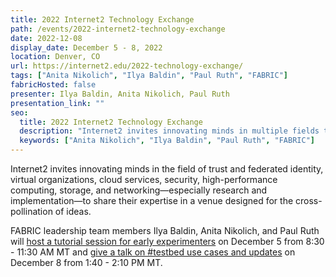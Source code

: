 ```yaml
---
title: 2022 Internet2 Technology Exchange
path: /events/2022-internet2-technology-exchange
date: 2022-12-08
display_date: December 5 - 8, 2022
location: Denver, CO
url: https://internet2.edu/2022-technology-exchange/
tags: ["Anita Nikolich", "Ilya Baldin", "Paul Ruth", "FABRIC"]
fabricHosted: false
presenter: Ilya Baldin, Anita Nikolich, Paul Ruth
presentation_link: ""
seo:
  title: 2022 Internet2 Technology Exchange
  description: "Internet2 invites innovating minds in multiple fields to share their expertise in a venue designed for the cross-pollination of ideas."
  keywords: ["Anita Nikolich", "Ilya Baldin", "Paul Ruth", "FABRIC"]
---
```


Internet2 invites innovating minds in the field of trust and federated identity, virtual organizations, cloud services, security, high-performance computing, storage, and networking—especially research and implementation—to share their expertise in a venue designed for the cross-pollination of ideas.

FABRIC leadership team members Ilya Baldin, Anita Nikolich, and Paul Ruth will [host a tutorial session for early experimenters](https://internet2.edu/2022-technology-exchange/tutorials/) on December 5 from 8:30 - 11:30 AM MT and [give a talk on #testbed use cases and updates](https://internet2.edu/2022-technology-exchange/2022-program/advanced-networking-sessions/) on December 8 from 1:40 - 2:10 PM MT.
